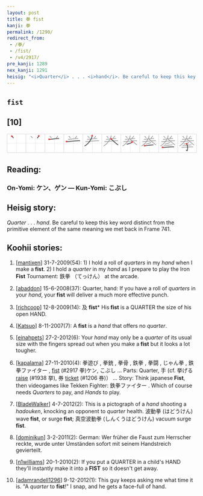```yaml
---
layout: post
title: 拳 fist
kanji: 拳
permalink: /1290/
redirect_from:
 - /拳/
 - /fist/
 - /v4/2917/
pre_kanji: 1289
nex_kanji: 1291
heisig: "<i>Quarter</i> . . . <i>hand</i>. Be careful to keep this key word distinct from the primitive element of the same meaning we met back in Frame 741."
---
```


## `fist`

## [10]

<div class="stroke"><img src="../images/E68BB3.png" /></div>

## Reading:

### On-Yomi: ケン、ゲン &mdash; Kun-Yomi: こぶし

## Heisig story:

<i>Quarter</i> . . . <i>hand</i>. Be careful to keep this key word distinct from the primitive element of the same meaning we met back in Frame 741.

## Koohii stories:

1) [<a href="http://kanji.koohii.com/profile/mantixen">mantixen</a>] 31-7-2009(54): 1) I hold a roll of <em>quarters</em> in my <em>hand</em> when I make a<strong> fist</strong>. 2) I hold a <em>quarter</em> in my <em>hand</em> as I prepare to play the Iron<strong> Fist</strong> Tournament: 鉄拳 （てっけん） at the arcade.

2) [<a href="http://kanji.koohii.com/profile/abaddon">abaddon</a>] 15-6-2008(37): Quarter, hand: If you have a roll of <em>quarters</em> in your <em>hand</em>, your<strong> fist</strong> will deliver a much more effective punch.

3) [<a href="http://kanji.koohii.com/profile/richcoop">richcoop</a>] 12-8-2009(14): 及 <strong> fist</strong>* His<strong> fist</strong> is a QUARTER the size of his open HAND.

4) [<a href="http://kanji.koohii.com/profile/Katsuo">Katsuo</a>] 8-11-2007(7): A<strong> fist</strong> is a <em>hand</em> that offers no <em>quarter</em>.

5) [<a href="http://kanji.koohii.com/profile/einahpets">einahpets</a>] 27-2-2012(6): Your <em>hand</em> may only be a <em>quarter</em> of its usual size with the fingers spread out when you make a<strong> fist</strong> but it looks a lot tougher.

6) [<a href="http://kanji.koohii.com/profile/kapalama">kapalama</a>] 27-11-2010(4): 拳遊び , 拳銃 , 拳骨 , 鉄拳 , 拳闘 , じゃん拳 , 鉄拳ファイター , <a href="../v4/2917">fist</a> (#2917 拳)ケン, こぶし ... Parts: Quarter, 手 (cf. 挙げる <a href="../v4/1938">raise</a> (#1938 挙), 券 <a href="../v4/1206">ticket</a> (#1206 券)） ... Story: Think japanese<strong> Fist</strong>, then videogames like Tekken Fighter: 鉄拳ファイター . Which of course needs <em>Quarters</em> to pay, and <em>Hands</em> to play.

7) [<a href="http://kanji.koohii.com/profile/BladeWalker">BladeWalker</a>] 4-7-2012(2): This is a pictograph of a <em>hand</em> shooting a <em>hadouken</em>, knocking an opponent to <em>quarter</em> health. 波動拳 (はどうけん) wave<strong> fist</strong>, or surge<strong> fist</strong>; 真空波動拳 (しんくうはどうけん) vacuum surge<strong> fist</strong>.

8) [<a href="http://kanji.koohii.com/profile/dominikun">dominikun</a>] 3-2-2011(2): German: Wer früher die Faust zum Herrscher reckte, wurde unter Umständen sofort mit seinem Handstreich gevierteilt.

9) [<a href="http://kanji.koohii.com/profile/n1williams">n1williams</a>] 20-1-2010(2): If you put a QUARTER in a child&#039;s HAND they&#039;ll instantly make it into a<strong> FIST</strong> so it doesn&#039;t get away.

10) [<a href="http://kanji.koohii.com/profile/adamrandell1296">adamrandell1296</a>] 9-12-2012(1): This guy keeps asking me what time it is. &quot;A <em>quarter</em> to <strong>fist</strong>!&quot; I snap, and he gets a face-full of hand.
